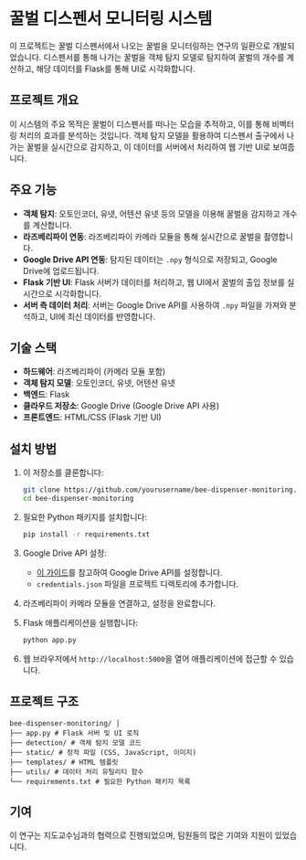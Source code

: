 # 꿀벌 디스펜서 모니터링 시스템

이 프로젝트는 꿀벌 디스펜서에서 나오는 꿀벌을 모니터링하는 연구의 일환으로 개발되었습니다. 디스펜서를 통해 나가는 꿀벌을 객체 탐지 모델로 탐지하여 꿀벌의 개수를 계산하고, 해당 데이터를 Flask를 통해 UI로 시각화합니다.

## 프로젝트 개요

이 시스템의 주요 목적은 꿀벌이 디스펜서를 떠나는 모습을 추적하고, 이를 통해 비벡터링 처리의 효과를 분석하는 것입니다. 객체 탐지 모델을 활용하여 디스펜서 출구에서 나가는 꿀벌을 실시간으로 감지하고, 이 데이터를 서버에서 처리하여 웹 기반 UI로 보여줍니다.

## 주요 기능

- **객체 탐지**: 오토인코더, 유넷, 어텐션 유넷 등의 모델을 이용해 꿀벌을 감지하고 개수를 계산합니다.
- **라즈베리파이 연동**: 라즈베리파이 카메라 모듈을 통해 실시간으로 꿀벌을 촬영합니다.
- **Google Drive API 연동**: 탐지된 데이터는 `.npy` 형식으로 저장되고, Google Drive에 업로드됩니다.
- **Flask 기반 UI**: Flask 서버가 데이터를 처리하고, 웹 UI에서 꿀벌의 출입 정보를 실시간으로 시각화합니다.
- **서버 측 데이터 처리**: 서버는 Google Drive API를 사용하여 `.npy` 파일을 가져와 분석하고, UI에 최신 데이터를 반영합니다.

## 기술 스택

- **하드웨어**: 라즈베리파이 (카메라 모듈 포함)
- **객체 탐지 모델**: 오토인코더, 유넷, 어텐션 유넷
- **백엔드**: Flask
- **클라우드 저장소**: Google Drive (Google Drive API 사용)
- **프론트엔드**: HTML/CSS (Flask 기반 UI)

## 설치 방법

1. 이 저장소를 클론합니다:
    ```bash
    git clone https://github.com/yourusername/bee-dispenser-monitoring.git
    cd bee-dispenser-monitoring
    ```

2. 필요한 Python 패키지를 설치합니다:
    ```bash
    pip install -r requirements.txt
    ```

3. Google Drive API 설정:
   - [이 가이드](https://developers.google.com/drive/api/v3/quickstart/python)를 참고하여 Google Drive API를 설정합니다.
   - `credentials.json` 파일을 프로젝트 디렉토리에 추가합니다.

4. 라즈베리파이 카메라 모듈을 연결하고, 설정을 완료합니다.

5. Flask 애플리케이션을 실행합니다:
    ```bash
    python app.py
    ```

6. 웹 브라우저에서 `http://localhost:5000`을 열어 애플리케이션에 접근할 수 있습니다.

## 프로젝트 구조

```
bee-dispenser-monitoring/ │
├── app.py # Flask 서버 및 UI 로직
├── detection/ # 객체 탐지 모델 코드
├── static/ # 정적 파일 (CSS, JavaScript, 이미지)
├── templates/ # HTML 템플릿
├── utils/ # 데이터 처리 유틸리티 함수
└── requirements.txt # 필요한 Python 패키지 목록
```

## 기여

이 연구는 지도교수님과의 협력으로 진행되었으며, 팀원들의 많은 기여와 지원이 있었습니다.
